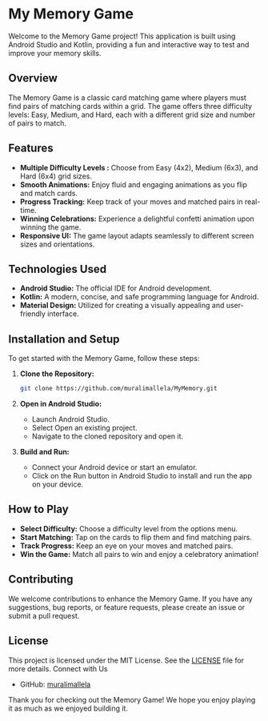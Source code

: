 # My Memory Game

Welcome to the Memory Game project! This application is built using Android Studio and Kotlin, providing a fun and interactive way to test and improve your memory skills.

## Overview

The Memory Game is a classic card matching game where players must find pairs of matching cards within a grid. The game offers three difficulty levels: Easy, Medium, and Hard, each with a different grid size and number of pairs to match.
## Features

- **Multiple Difficulty Levels :** Choose from Easy (4x2), Medium (6x3), and Hard (6x4) grid sizes.
- **Smooth Animations:** Enjoy fluid and engaging animations as you flip and match cards.
- **Progress Tracking:** Keep track of your moves and matched pairs in real-time.
- **Winning Celebrations:** Experience a delightful confetti animation upon winning the game.
- **Responsive UI:** The game layout adapts seamlessly to different screen sizes and orientations.

## Technologies Used

- **Android Studio:** The official IDE for Android development.
- **Kotlin:** A modern, concise, and safe programming language for Android.
- **Material Design:** Utilized for creating a visually appealing and user-friendly interface.

## Installation and Setup

To get started with the Memory Game, follow these steps:

1. **Clone the Repository:**

    ```bash
    git clone https://github.com/muralimallela/MyMemory.git
    ```
2. **Open in Android Studio:**
    - Launch Android Studio.
    - Select Open an existing project.
    - Navigate to the cloned repository and open it.

3. **Build and Run:**
    - Connect your Android device or start an emulator.
    - Click on the Run button in Android Studio to install and run the app on your device.

## How to Play

- **Select Difficulty:** Choose a difficulty level from the options menu.
- **Start Matching:** Tap on the cards to flip them and find matching pairs.
- **Track Progress:** Keep an eye on your moves and matched pairs.
- **Win the Game:** Match all pairs to win and enjoy a celebratory animation!

## Contributing

We welcome contributions to enhance the Memory Game. If you have any suggestions, bug reports, or feature requests, please create an issue or submit a pull request.

## License

This project is licensed under the MIT License. See the [LICENSE](https://github.com/muralimallela/MyMemory/blob/main/LICENSE) file for more details.
Connect with Us

- GitHub: [muralimallela](https://github.com/muralimallela)

Thank you for checking out the Memory Game! We hope you enjoy playing it as much as we enjoyed building it.